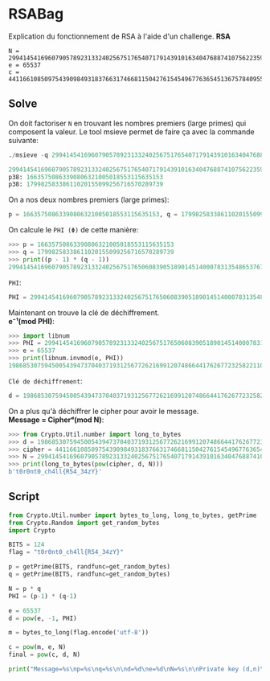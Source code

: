 # RSABag
Explication du fonctionnement de RSA à l'aide d'un challenge.
**RSA**
```
N = 299414541696079057892313324025675176540717914391016340476887410756223595067
e = 65537
c = 4411661085097543909849318376631746681150427615454967763654513675784095561
```
## Solve
On doit factoriser ``N`` en trouvant les nombres premiers (large primes) qui composent la valeur.
Le tool msieve permet de faire ça avec la commande suivante: 
```py
./msieve -q 299414541696079057892313324025675176540717914391016340476887410756223595067

299414541696079057892313324025675176540717914391016340476887410756223595067
p38: 16635750863390806321005018553115635153
p38: 17998258338611020155099256716570289739
```
On a nos deux nombres premiers (large primes):
```py
p = 16635750863390806321005018553115635153, q = 17998258338611020155099256716570289739
```
On calcule le ```PHI (Φ)``` de cette manière:
```py
>>> p = 16635750863390806321005018553115635153
>>> q = 17998258338611020155099256716570289739
>>> print((p - 1) * (q - 1))
299414541696079057892313324025675176506083905189014514000783135486537670176
```
```PHI```:
```py
PHI = 299414541696079057892313324025675176506083905189014514000783135486537670176
```
Maintenant on trouve la clé de déchiffrement.<br/>
**e⁻¹(mod PHI)**:
```py
>>> import libnum
>>> PHI = 299414541696079057892313324025675176506083905189014514000783135486537670176
>>> e = 65537
>>> print(libnum.invmod(e, PHI))
198685307594500543947370403719312567726216991207486644176267723258221107745
```
```Clé de déchiffrement```:
```py
d = 198685307594500543947370403719312567726216991207486644176267723258221107745
```
On a plus qu'à déchiffrer le cipher pour avoir le message.<br/>
**Message = Cipherᵈ(mod N)**:
```py
>>> from Crypto.Util.number import long_to_bytes
>>> d = 198685307594500543947370403719312567726216991207486644176267723258221107745
>>> cipher = 4411661085097543909849318376631746681150427615454967763654513675784095561
>>> N = 299414541696079057892313324025675176540717914391016340476887410756223595067
>>> print(long_to_bytes(pow(cipher, d, N)))
b't0r0nt0_ch4ll{R54_34zY}'
```
## Script
```py
from Crypto.Util.number import bytes_to_long, long_to_bytes, getPrime
from Crypto.Random import get_random_bytes 
import Crypto

BITS = 124
flag = "t0r0nt0_ch4ll{R54_34zY}"

p = getPrime(BITS, randfunc=get_random_bytes)
q = getPrime(BITS, randfunc=get_random_bytes)

N = p * q
PHI = (p-1) * (q-1)

e = 65537
d = pow(e, -1, PHI)

m = bytes_to_long(flag.encode('utf-8'))

c = pow(m, e, N)
final = pow(c, d, N)

print("Message=%s\np=%s\nq=%s\n\nd=%d\ne=%d\nN=%s\n\nPrivate key (d,n)\nPublic key (e,n)\n\ncipher=%s\ndecipher=%s" % (flag, p, q, d, e, N, c, (long_to_bytes(final))))
```
